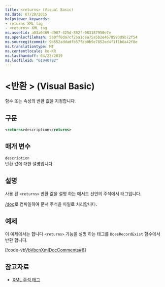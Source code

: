 ```yaml
---
title: <returns> (Visual Basic)
ms.date: 07/20/2015
helpviewer_keywords:
- returns XML tag
- <returns> XML tag
ms.assetid: a03a6469-d907-425d-882f-083187950e7e
ms.openlocfilehash: 5a0ff0da7cf26a1cea75a5b2e4678593d9b72f54
ms.sourcegitcommit: 9b552addadfb57fab0b9e7852ed4f1f1b8a42f8e
ms.translationtype: MT
ms.contentlocale: ko-KR
ms.lasthandoff: 04/23/2019
ms.locfileid: "61940792"
---
```

# <a name="returns-visual-basic"></a>\<반환 > (Visual Basic)
함수 또는 속성의 반환 값을 지정합니다.  
  
## <a name="syntax"></a>구문  
  
```xml  
<returns>description</returns>  
```  
  
## <a name="parameters"></a>매개 변수  
 `description`  
 반환 값에 대한 설명입니다.  
  
## <a name="remarks"></a>설명  
 사용 된 `<returns>` 반환 값을 설명 하는 메서드 선언의 주석에서 태그입니다.  
  
 [/doc](../../../visual-basic/reference/command-line-compiler/doc.md)로 컴파일하여 문서 주석을 파일로 처리합니다.  
  
## <a name="example"></a>예제  
 이 예제에서는 합니다 `<returns>` 기능을 설명 하는 태그를 `DoesRecordExist` 함수에서 반환 합니다.  
  
 [!code-vb[VbVbcnXmlDocComments#6](~/samples/snippets/visualbasic/VS_Snippets_VBCSharp/VbVbcnXmlDocComments/VB/Class1.vb#6)]  
  
## <a name="see-also"></a>참고자료

- [XML 주석 태그](../../../visual-basic/language-reference/xmldoc/index.md)
